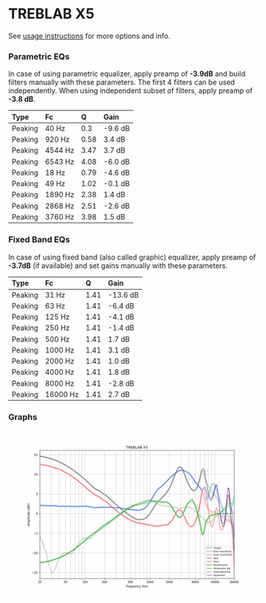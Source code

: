 # TREBLAB X5
See [usage instructions](https://github.com/jaakkopasanen/AutoEq#usage) for more options and info.

### Parametric EQs
In case of using parametric equalizer, apply preamp of **-3.9dB** and build filters manually
with these parameters. The first 4 filters can be used independently.
When using independent subset of filters, apply preamp of **-3.8 dB**.

| Type    | Fc      |    Q | Gain    |
|:--------|:--------|:-----|:--------|
| Peaking | 40 Hz   | 0.3  | -9.6 dB |
| Peaking | 920 Hz  | 0.58 | 3.4 dB  |
| Peaking | 4544 Hz | 3.47 | 3.7 dB  |
| Peaking | 6543 Hz | 4.08 | -6.0 dB |
| Peaking | 18 Hz   | 0.79 | -4.6 dB |
| Peaking | 49 Hz   | 1.02 | -0.1 dB |
| Peaking | 1890 Hz | 2.38 | 1.4 dB  |
| Peaking | 2868 Hz | 2.51 | -2.6 dB |
| Peaking | 3760 Hz | 3.98 | 1.5 dB  |

### Fixed Band EQs
In case of using fixed band (also called graphic) equalizer, apply preamp of **-3.7dB**
(if available) and set gains manually with these parameters.

| Type    | Fc       |    Q | Gain     |
|:--------|:---------|:-----|:---------|
| Peaking | 31 Hz    | 1.41 | -13.6 dB |
| Peaking | 63 Hz    | 1.41 | -6.4 dB  |
| Peaking | 125 Hz   | 1.41 | -4.1 dB  |
| Peaking | 250 Hz   | 1.41 | -1.4 dB  |
| Peaking | 500 Hz   | 1.41 | 1.7 dB   |
| Peaking | 1000 Hz  | 1.41 | 3.1 dB   |
| Peaking | 2000 Hz  | 1.41 | 1.0 dB   |
| Peaking | 4000 Hz  | 1.41 | 1.8 dB   |
| Peaking | 8000 Hz  | 1.41 | -2.8 dB  |
| Peaking | 16000 Hz | 1.41 | 2.7 dB   |

### Graphs
![](./TREBLAB%20X5.png)